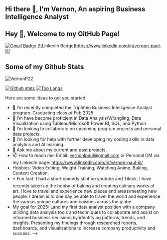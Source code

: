 ## Hi there 👋, I'm Vernon, An aspiring Business Intelligence Analyst
## Hey 👋, Welcome to my GitHub Page!
[![Gmail Badge](https://img.shields.io/badge/-vernonlpaul@gmail.com-c14438?style=flat&logo=Gmail&logoColor=white&link=mailto:vernonlpaul@gmail.com)](mailto:vernonlpaul@gmail.com) 
[![Linkedin Badge]https://www.linkedin.com/in/vernon-paul-iii/
## Some of my Github Stats
<p align=left> <img src=https://komarev.com/ghpvc/?username=VernonP22 alt=VernonP22 /> </p>

[![Github stats](https://github-readme-stats.vercel.app/api?username=VernonP22&show_icons=true&include_all_commits=true)](https://github.com/VernonP22/github-readme-stats)
[![Top Langs](https://github-readme-stats.vercel.app/api/top-langs/?username=VernonP22&layout=compact)](https://github.com/VernonP22/github-readme-stats)


Here are some ideas to get you started:

- 🔭 I’m recently completed the Tripleten Business Intelligence Analyst program. Graduating class of Feb 2025.
- 🌱 I’m have become proficient in Data Analysis/Wrangling, Data Visualization using Tableau/Microsoft Power BI, SQL, and Python.
- 👯 I’m looking to collaborate on upcoming program projects and personal data projects.
- 🤔 I’m looking for help with further developing my coding skills in data analytics and AI learning.
- 💬 Ask me about my current and past projects. 
- 📫 How to reach me: Email: vernonlpaul@gmail.com or Personal DM via my LinkedIn page: https://www.linkedin.com/in/vernon-paul-iii/
- Hobbies: Video Editing, Weight Training, Watching Anime, Baking, Content Creation.
- ⚡ Fun fact: I had a short comedy stint on youtube and Tiktok. I have recently taken up the hobby of baking and creating culinary works of art. I love to travel and experience new places and areas/meeting new people. I dream is to one day be able to travel the world and experience the various unique cultures and cuisines across the globe.
- My goal for 2025: Land my first data analyst position with a company utilizing data analysis tools and techniques to collaborate and assist on informed business decisions by identifying patterns, trends, and insights. Presenting my findings through researched reports, dashboards, and visualizations to increase company productivity and success.
-->
